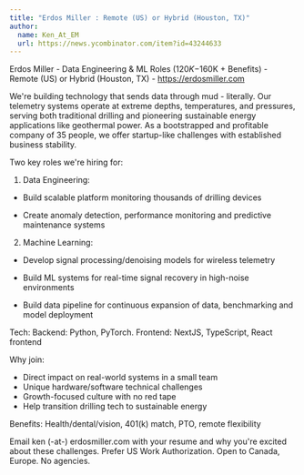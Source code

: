 ```yaml
---
title: "Erdos Miller : Remote (US) or Hybrid (Houston, TX)"
author:
  name: Ken_At_EM
  url: https://news.ycombinator.com/item?id=43244633
---
```

Erdos Miller - Data Engineering &amp; ML Roles ($120K-$160K + Benefits) - Remote (US) or Hybrid (Houston, TX) - <a href="https:&#x2F;&#x2F;erdosmiller.com" rel="nofollow">https:&#x2F;&#x2F;erdosmiller.com</a>

We&#x27;re building technology that sends data through mud - literally. Our telemetry systems operate at extreme depths, temperatures, and pressures, serving both traditional drilling and pioneering sustainable energy applications like geothermal power. As a bootstrapped and profitable company of 35 people, we offer startup-like challenges with established business stability.

Two key roles we&#x27;re hiring for:

1. Data Engineering:

- Build scalable platform monitoring thousands of drilling devices

- Create anomaly detection, performance monitoring and predictive maintenance systems

2. Machine Learning:

- Develop signal processing&#x2F;denoising models for wireless telemetry

- Build ML systems for real-time signal recovery in high-noise environments

- Build data pipeline for continuous expansion of data, benchmarking and model deployment

Tech: Backend: Python, PyTorch. Frontend: NextJS, TypeScript, React frontend

Why join:
- Direct impact on real-world systems in a small team
- Unique hardware&#x2F;software technical challenges
- Growth-focused culture with no red tape
- Help transition drilling tech to sustainable energy

Benefits: Health&#x2F;dental&#x2F;vision, 401(k) match, PTO, remote flexibility

Email ken (-at-) erdosmiller.com with your resume and why you&#x27;re excited about these challenges.
Prefer US Work Authorization. Open to Canada, Europe. No agencies.
<JobApplication />
